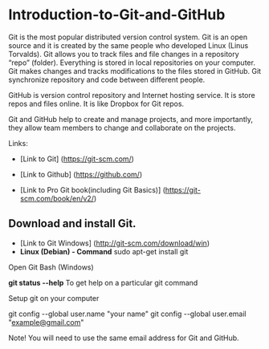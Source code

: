 ﻿# Introduction-to-Git-and-GitHub

Git is the most popular distributed version control system. 
Git is an open source and it is created by the same people who developed Linux (Linus Torvalds).
Git allows you to track files and file changes in a repository “repo” (folder).
Everything is stored in local repositories on your computer.
Git makes changes and tracks modifications to the files stored in GitHub.
Git synchronize repository and code between different people.

GitHub is version control repository and Internet hosting service.
It is store repos and files online. It is like Dropbox for Git repos. 

Git and GitHub help to create and manage projects, and more importantly, they allow team members to change and collaborate on the projects.

Links:

* [Link to Git]	(https://git-scm.com/)
* [Link to Github] (https://github.com/)

* [Link to Pro Git book(including Git Basics)] (https://git-scm.com/book/en/v2/)


## Download and install Git. 
* [Link to Git Windows]  (http://git-scm.com/download/win)
*  **Linux (Debian)  - Command**     sudo apt-get install git

Open Git Bash (Windows)

**git status --help**  To get help on a particular git command    

Setup git on your computer

git config --global user.name "your name"
git config --global user.email "example@gmail.com"

Note! You will need to use the same email address for Git and GitHub.